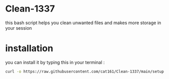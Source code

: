 # Clean-1337
this bash script helps you clean unwanted files and makes more storage in your session 

# installation
you can install it by typing this in your terminal : 
``` bash
curl -o https://raw.githubusercontent.com/cat161/Clean-1337/main/setup.sh | sh setup.sh
```
